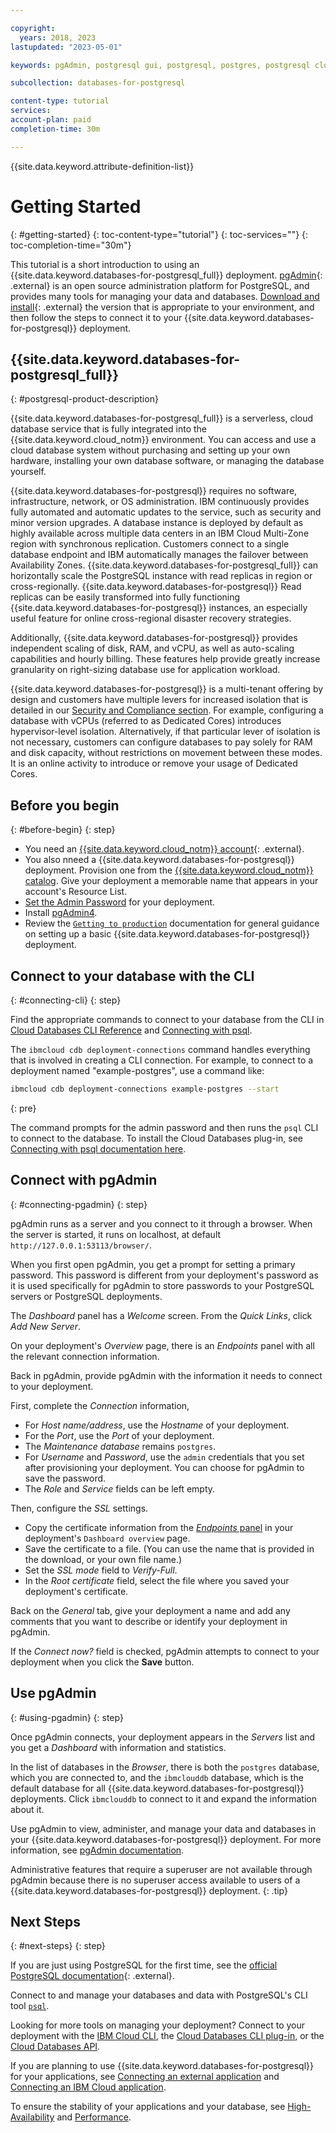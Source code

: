 ```yaml
---

copyright:
  years: 2018, 2023
lastupdated: "2023-05-01"

keywords: pgAdmin, postgresql gui, postgresql, postgres, postgresql cloud database, potgres getting started

subcollection: databases-for-postgresql

content-type: tutorial
services: 
account-plan: paid
completion-time: 30m

---
```


{{site.data.keyword.attribute-definition-list}}

# Getting Started
{: #getting-started}
{: toc-content-type="tutorial"}
{: toc-services=""}
{: toc-completion-time="30m"}

This tutorial is a short introduction to using an {{site.data.keyword.databases-for-postgresql_full}} deployment. [pgAdmin](https://www.pgadmin.org/){: .external} is an open source administration platform for PostgreSQL, and provides many tools for managing your data and databases. [Download and install](https://www.pgadmin.org/download/){: .external} the version that is appropriate to your environment, and then follow the steps to connect it to your {{site.data.keyword.databases-for-postgresql}} deployment.

## {{site.data.keyword.databases-for-postgresql_full}}
{: #postgresql-product-description}

{{site.data.keyword.databases-for-postgresql_full}} is a serverless, cloud database service that is fully integrated into the {{site.data.keyword.cloud_notm}} environment. You can access and use a cloud database system without purchasing and setting up your own hardware, installing your own database software, or managing the database yourself.

{{site.data.keyword.databases-for-postgresql}} requires no software, infrastructure, network, or OS administration. IBM continuously provides fully automated and automatic updates to the service, such as security and minor version upgrades. A database instance is deployed by default as highly available across multiple data centers in an IBM Cloud Multi-Zone region with synchronous replication. Customers connect to a single database endpoint and IBM automatically manages the failover between Availability Zones. {{site.data.keyword.databases-for-postgresql_full}} can horizontally scale the PostgreSQL instance with read replicas in region or cross-regionally. {{site.data.keyword.databases-for-postgresql}} Read replicas can be easily transformed into fully functioning {{site.data.keyword.databases-for-postgresql}} instances, an especially useful feature for online cross-regional disaster recovery strategies.

Additionally, {{site.data.keyword.databases-for-postgresql}} provides independent scaling of disk, RAM, and vCPU, as well as auto-scaling capabilities and hourly billing. These features help provide greatly increase granularity on right-sizing database use for application workload.

{{site.data.keyword.databases-for-postgresql}} is a multi-tenant offering by design and customers have multiple levers for increased isolation that is detailed in our [Security and Compliance section](/docs/cloud-databases?topic=cloud-databases-manage-security-compliance). For example, configuring a database with vCPUs (referred to as Dedicated Cores) introduces hypervisor-level isolation. Alternatively, if that particular lever of isolation is not necessary, customers can configure databases to pay solely for RAM and disk capacity, without restrictions on movement between these modes. It is an online activity to introduce or remove your usage of Dedicated Cores.

## Before you begin
{: #before-begin}
{: step}

- You need an [{{site.data.keyword.cloud_notm}} account](https://cloud.ibm.com/registration){: .external}.
- You also nneed a {{site.data.keyword.databases-for-postgresql}} deployment. Provision one from the [{{site.data.keyword.cloud_notm}} catalog](https://cloud.ibm.com/catalog/services/databases-for-postgresql). Give your deployment a memorable name that appears in your account's Resource List.
- [Set the Admin Password](/docs/databases-for-postgresql?topic=databases-for-postgresql-user-management&interface=ui#user-management-set-admin-password-ui) for your deployment.
- Install [pgAdmin4](https://www.pgadmin.org/download/).
- Review the [`Getting to production`](/docs/cloud-databases?topic=cloud-databases-best-practices) documentation for general guidance on setting up a basic {{site.data.keyword.databases-for-postgresql}} deployment.

## Connect to your database with the CLI
{: #connecting-cli}
{: step}

Find the appropriate commands to connect to your database from the CLI in [Cloud Databases CLI Reference](https://cloud.ibm.com/docs/databases-cli-plugin?topic=databases-cli-plugin-cdb-reference) and [Connecting with psql](/docs/databases-for-postgresql?topic=databases-for-postgresql-connecting-psql).

The `ibmcloud cdb deployment-connections` command handles everything that is involved in creating a CLI connection. For example, to connect to a deployment named "example-postgres", use a command like:

```sh
ibmcloud cdb deployment-connections example-postgres --start
```
{: pre}

The command prompts for the admin password and then runs the `psql` CLI to connect to the database. To install the Cloud Databases plug-in, see [Connecting with psql documentation here](/docs/databases-for-postgresql?topic=databases-for-postgresql-connecting-psql).

## Connect with pgAdmin
{: #connecting-pgadmin}
{: step}

pgAdmin runs as a server and you connect to it through a browser. When the server is started, it runs on localhost, at default `http://127.0.0.1:53113/browser/`.

When you first open pgAdmin, you get a prompt for setting a primary password. This password is different from your deployment's password as it is used specifically for pgAdmin to store passwords to your PostgreSQL servers or PostgreSQL deployments.

The _Dashboard_ panel has a _Welcome_ screen. From the _Quick Links_, click _Add New Server_.

On your deployment's _Overview_ page, there is an _Endpoints_ panel with all the relevant connection information.

Back in pgAdmin, provide pgAdmin with the information it needs to connect to your deployment. 

First, complete the _Connection_ information, 
- For _Host name/address_, use the _Hostname_ of your deployment.
- For the _Port_, use the _Port_ of your deployment.
- The _Maintenance database_ remains `postgres`.
- For _Username_ and _Password_, use the `admin` credentials that you set after provisioning your deployment. You can choose for pgAdmin to save the password.
- The _Role_ and _Service_ fields can be left empty.

Then, configure the _SSL_ settings.
- Copy the certificate information from the [_Endpoints_ panel](/docs/databases-for-postgresql?topic=databases-for-postgresql-connection-strings) in your deployment's `Dashboard overview` page.
- Save the certificate to a file. (You can use the name that is provided in the download, or your own file name.)
- Set the _SSL mode_ field to _Verify-Full_.
- In the _Root certificate_ field, select the file where you saved your deployment's certificate.

Back on the _General_ tab, give your deployment a name and add any comments that you want to describe or identify your deployment in pgAdmin.

If the _Connect now?_ field is checked, pgAdmin attempts to connect to your deployment when you click the **Save** button.

## Use pgAdmin
{: #using-pgadmin}
{: step}

Once pgAdmin connects, your deployment appears in the _Servers_ list and you get a _Dashboard_ with information and statistics. 

In the list of databases in the _Browser_, there is both the `postgres` database, which you are connected to, and the `ibmclouddb` database, which is the default database for all {{site.data.keyword.databases-for-postgresql}} deployments. Click `ibmclouddb` to connect to it and expand the information about it.

Use pgAdmin to view, administer, and manage your data and databases in your {{site.data.keyword.databases-for-postgresql}} deployment. For more information, see [pgAdmin documentation](https://www.pgadmin.org/docs/pgadmin4/latest/index.html).

Administrative features that require a superuser are not available through pgAdmin because there is no superuser access available to users of a {{site.data.keyword.databases-for-postgresql}} deployment.
{: .tip}

## Next Steps
{: #next-steps}
{: step}

If you are just using PostgreSQL for the first time, see the [official PostgreSQL documentation](https://www.postgresql.org/docs/){: .external}. 

Connect to and manage your databases and data with PostgreSQL's CLI tool [`psql`](/docs/databases-for-postgresql?topic=databases-for-postgresql-connecting-psql).

Looking for more tools on managing your deployment? Connect to your deployment with the [IBM Cloud CLI](/docs/cli?topic=cli-install-ibmcloud-cli), the [Cloud Databases CLI plug-in](/docs/databases-cli-plugin?topic=databases-cli-plugin-cdb-reference), or the [Cloud Databases API](https://cloud.ibm.com/apidocs/cloud-databases-api).

If you are planning to use {{site.data.keyword.databases-for-postgresql}} for your applications, see [Connecting an external application](/docs/databases-for-postgresql?topic=databases-for-postgresql-external-app) and [Connecting an IBM Cloud application](/docs/databases-for-postgresql?topic=databases-for-postgresql-ibmcloud-app).

To ensure the stability of your applications and your database, see [High-Availability](/docs/databases-for-postgresql?topic=databases-for-postgresql-high-availability) and [Performance](/docs/databases-for-postgresql?topic=databases-for-postgresql-performance).
